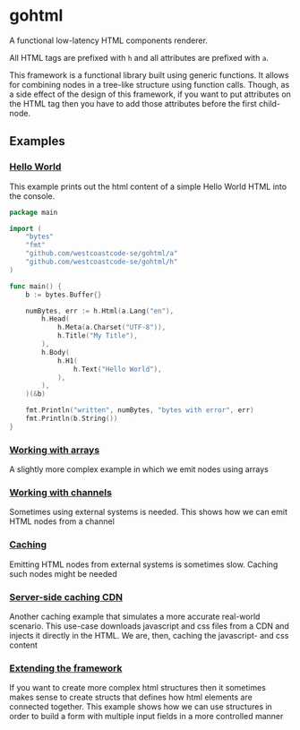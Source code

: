 # gohtml

A functional low-latency HTML components renderer.

All HTML tags are prefixed with `h` and all attributes are prefixed with `a`.

This framework is a functional library built using generic functions. It allows for combining nodes in a tree-like
structure using function calls. Though, as a side effect of the design of this framework, if you want to put attributes
on the HTML tag then you have to add those attributes before the first child-node.

## Examples

### [Hello World ](examples/hello_world/main.go)

This example prints out the html content of a simple Hello World HTML into the console.

```go
package main

import (
	"bytes"
	"fmt"
	"github.com/westcoastcode-se/gohtml/a"
	"github.com/westcoastcode-se/gohtml/h"
)

func main() {
	b := bytes.Buffer{}

	numBytes, err := h.Html(a.Lang("en"),
		h.Head(
			h.Meta(a.Charset("UTF-8")),
			h.Title("My Title"),
		),
		h.Body(
			h.H1(
				h.Text("Hello World"),
			),
		),
	)(&b)

	fmt.Println("written", numBytes, "bytes with error", err)
	fmt.Println(b.String())
}
```

### [Working with arrays](examples/arrays/main.go)

A slightly more complex example in which we emit nodes using arrays

### [Working with channels](examples/channels/main.go)

Sometimes using external systems is needed. This shows how we can emit HTML nodes from a channel

### [Caching](examples/caching/main.go)

Emitting HTML nodes from external systems is sometimes slow. Caching such nodes might be needed

### [Server-side caching CDN](examples/cdn/main.go)

Another caching example that simulates a more accurate real-world scenario. This use-case downloads javascript and css
files from a CDN and injects it directly in the HTML. We are, then, caching the javascript- and css content

### [Extending the framework](examples/extension/main.go)

If you want to create more complex html structures then it sometimes makes sense to create structs that defines how html
elements are connected together. This example shows how we can use structures in order to build a form with multiple
input fields in a more controlled manner
